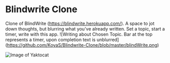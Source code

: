 # Blindwrite Clone
 Clone of BlindWrite (https://blindwrite.herokuapp.com/).
 A space to jot down thoughts, but blurring what you've already written. 
 Set a topic, start a timer, write with this app.
![Writing about Chosen Topic. Bar at the top represents a timer, upon completion text is unblurred] (https://github.com/KoyaS/Blindwrite-Clone/blob/master/blindWrite.png)

![Image of Yaktocat](https://octodex.github.com/images/yaktocat.png)
